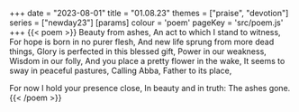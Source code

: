 +++
date = "2023-08-01"
title = "01.08.23"
themes = ["praise", "devotion"]
series = ["newday23"]
[params]
  colour = 'poem'
  pageKey = 'src/poem.js'
+++
{{< poem >}}
Beauty from ashes,
An act to which I stand to witness,
For hope is born in no purer flesh,
And new life sprung from more dead things,
Glory is perfected in this blessed gift,
Power in our weakness,
Wisdom in our folly,
And you place a pretty flower in the wake,
It seems to sway in peaceful pastures,
Calling Abba, Father to its place,

For now I hold your presence close,
In beauty and in truth:
The ashes gone.
{{< /poem >}}